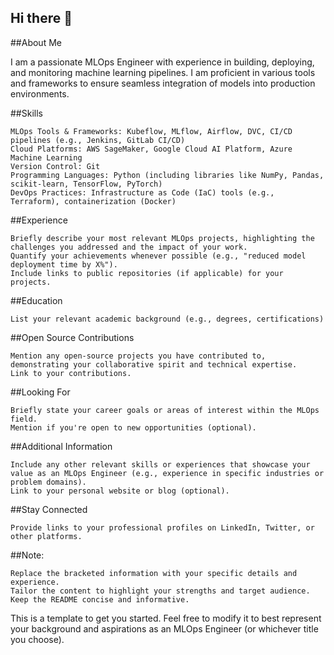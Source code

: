 ## Hi there 👋
##About Me

I am a passionate MLOps Engineer with experience in building, deploying, and monitoring machine learning pipelines. I am proficient in various tools and frameworks to ensure seamless integration of models into production environments.

##Skills

    MLOps Tools & Frameworks: Kubeflow, MLflow, Airflow, DVC, CI/CD pipelines (e.g., Jenkins, GitLab CI/CD)
    Cloud Platforms: AWS SageMaker, Google Cloud AI Platform, Azure Machine Learning
    Version Control: Git
    Programming Languages: Python (including libraries like NumPy, Pandas, scikit-learn, TensorFlow, PyTorch)
    DevOps Practices: Infrastructure as Code (IaC) tools (e.g., Terraform), containerization (Docker)

##Experience

    Briefly describe your most relevant MLOps projects, highlighting the challenges you addressed and the impact of your work.
    Quantify your achievements whenever possible (e.g., "reduced model deployment time by X%").
    Include links to public repositories (if applicable) for your projects.

##Education

    List your relevant academic background (e.g., degrees, certifications)

##Open Source Contributions

    Mention any open-source projects you have contributed to, demonstrating your collaborative spirit and technical expertise.
    Link to your contributions.

##Looking For

    Briefly state your career goals or areas of interest within the MLOps field.
    Mention if you're open to new opportunities (optional).

##Additional Information

    Include any other relevant skills or experiences that showcase your value as an MLOps Engineer (e.g., experience in specific industries or problem domains).
    Link to your personal website or blog (optional).

##Stay Connected

    Provide links to your professional profiles on LinkedIn, Twitter, or other platforms.

##Note:

    Replace the bracketed information with your specific details and experience.
    Tailor the content to highlight your strengths and target audience.
    Keep the README concise and informative.

This is a template to get you started. Feel free to modify it to best represent your background and aspirations as an MLOps Engineer (or whichever title you choose).

<!--
**beotavalo/beotavalo** is a ✨ _special_ ✨ repository because its `README.md` (this file) appears on your GitHub profile.

Here are some ideas to get you started:

- 🔭 I’m currently working on ...
- 🌱 I’m currently learning ...
- 👯 I’m looking to collaborate on ...
- 🤔 I’m looking for help with ...
- 💬 Ask me about ...
- 📫 How to reach me: ...
- 😄 Pronouns: ...
- ⚡ Fun fact: ...


-->
